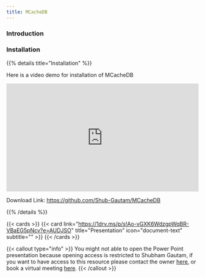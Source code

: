 ```yaml
---
title: MCacheDB
---
```


### Introduction


### Installation

{{% details title="Installation"  %}}

Here is a video demo for installation of MCacheDB

<div style="position: relative; padding-bottom: 56.25%; height: 0; overflow: hidden;">
  <iframe allow="accelerometer; autoplay; clipboard-write; encrypted-media; gyroscope; picture-in-picture; web-share" allowfullscreen="allowfullscreen" loading="eager" referrerpolicy="strict-origin-when-cross-origin" src="https://www.youtube.com/embed/uS1eOn6yguE?autoplay=0&controls=1&end=0&loop=0&mute=0&start=0" style="position: absolute; top: 0; left: 0; width: 100%; height: 100%; border:0;" title="YouTube video"
  ></iframe>
</div>

Download Link: https://github.com/Shub-Gautam/MCacheDB 

{{% /details %}}



{{< cards >}}
  {{< card link="https://1drv.ms/p/s!Ao-vGXK6WdzgpWqBR-VBaEG5pNcv?e=AUDJSO" title="Presentation" icon="document-text" subtitle="" >}}
{{< /cards >}}

{{< callout type="info" >}}
  You might not able to open the Power Point presentation because opening access is restricted to Shubham Gautam, if you want to have access to this resource please contact the owner <a href="/about-me">here</a>, or book a virtual meeting <a href="https://calendly.com/skgautam393/30min">here</a>.
{{< /callout >}}